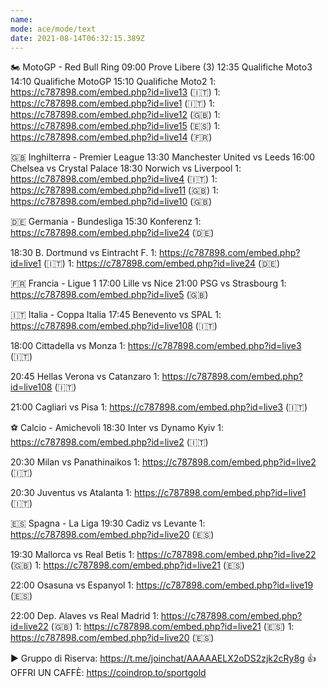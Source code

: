 ```yaml
---
name: 
mode: ace/mode/text
date: 2021-08-14T06:32:15.389Z
---
```

🏍 MotoGP - Red Bull Ring
09:00 Prove Libere (3)
12:35 Qualifiche Moto3
14:10 Qualifiche MotoGP
15:10 Qualifiche Moto2
1: https://c787898.com/embed.php?id=live13 (🇮🇹)
1: https://c787898.com/embed.php?id=live1 (🇮🇹)
1: https://c787898.com/embed.php?id=live12 (🇬🇧)
1: https://c787898.com/embed.php?id=live15 (🇪🇸)
1: https://c787898.com/embed.php?id=live14 (🇫🇷)

🇬🇧 Inghilterra - Premier League
13:30 Manchester United vs Leeds
16:00 Chelsea vs Crystal Palace
18:30 Norwich vs Liverpool
1: https://c787898.com/embed.php?id=live4 (🇮🇹)
1: https://c787898.com/embed.php?id=live11 (🇬🇧)
1: https://c787898.com/embed.php?id=live10 (🇬🇧)

🇩🇪 Germania - Bundesliga
15:30 Konferenz
1: https://c787898.com/embed.php?id=live24 (🇩🇪)

18:30 B. Dortmund vs Eintracht F.
1: https://c787898.com/embed.php?id=live1 (🇮🇹)
1: https://c787898.com/embed.php?id=live24 (🇩🇪)

🇫🇷 Francia - Ligue 1
17:00 Lille vs Nice
21:00 PSG vs Strasbourg
1: https://c787898.com/embed.php?id=live5 (🇬🇧)

🇮🇹 Italia - Coppa Italia
17:45 Benevento vs SPAL
1: https://c787898.com/embed.php?id=live108 (🇮🇹)

18:00 Cittadella vs Monza
1: https://c787898.com/embed.php?id=live3 (🇮🇹)

20:45 Hellas Verona vs Catanzaro
1: https://c787898.com/embed.php?id=live108 (🇮🇹)

21:00 Cagliari vs Pisa
1: https://c787898.com/embed.php?id=live3 (🇮🇹)

⚽️ Calcio - Amichevoli
18:30 Inter vs Dynamo Kyiv
1: https://c787898.com/embed.php?id=live2 (🇮🇹)

20:30 Milan vs Panathinaikos
1: https://c787898.com/embed.php?id=live2 (🇮🇹)

20:30 Juventus vs Atalanta
1: https://c787898.com/embed.php?id=live1 (🇮🇹)

🇪🇸 Spagna - La Liga
19:30 Cadiz vs Levante
1: https://c787898.com/embed.php?id=live20 (🇪🇸)

19:30 Mallorca vs Real Betis
1: https://c787898.com/embed.php?id=live22 (🇬🇧)
1: https://c787898.com/embed.php?id=live21 (🇪🇸)

22:00 Osasuna vs Espanyol
1: https://c787898.com/embed.php?id=live19 (🇪🇸)

22:00 Dep. Alaves vs Real Madrid
1: https://c787898.com/embed.php?id=live22 (🇬🇧)
1: https://c787898.com/embed.php?id=live21 (🇪🇸)
1: https://c787898.com/embed.php?id=live20 (🇪🇸)

▶️ Gruppo di Riserva:
https://t.me/joinchat/AAAAAELX2oDS2zjk2cRy8g
👍 OFFRI UN CAFFÈ:
https://coindrop.to/sportgold
